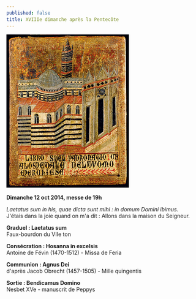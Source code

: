 ```yaml
---
published: false
title: XVIIIe dimanche après la Pentecôte
---
```


![](/liturgie/_posts/cathedrale%20tavoletta.jpg)

**Dimanche 12 oct 2014, messe de 19h**

*Laetatus sum in his, quae dicta sunt mihi : in domum Domini ibimus.*  
J'étais dans la joie quand on m'a dit : Allons dans la maison du Seigneur.

**Graduel : Laetatus sum**  
Faux-bourdon du VIIe ton

**Consécration : Hosanna in excelsis**  
Antoine de Févin (1470-1512) - Missa de Feria

**Communion : Agnus Dei**  
d'après Jacob Obrecht (1457-1505) - Mille quingentis

**Sortie : Bendicamus Domino**  
Nesbet XVe - manuscrit de Peppys